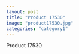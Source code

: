 ```yaml
---
layout: post
title: "Product 17530"
image: "product17530.jpg"
categories: "category1"
---
```

Product 17530
